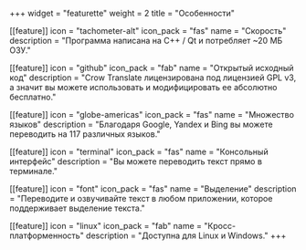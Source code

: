 +++
widget = "featurette"
weight = 2
title = "Особенности"

[[feature]]
  icon = "tachometer-alt"
  icon_pack = "fas"
  name = "Скорость"
  description = "Программа написана на C++ / Qt и потребляет ~20 МБ ОЗУ."

[[feature]]
  icon = "github"
  icon_pack = "fab"
  name = "Открытый исходный код"
  description = "Crow Translate лицензирована под лицензией GPL v3, а значит вы можете использовать и модифицировать ее абсолютно бесплатно."

[[feature]]
  icon = "globe-americas"
  icon_pack = "fas"
  name = "Множество языков"
  description = "Благодаря Google, Yandex и Bing вы можете переводить на 117 различных языков."

[[feature]]
  icon = "terminal"
  icon_pack = "fas"
  name = "Консольный интерфейс"
  description = "Вы можете переводить текст прямо в терминале."

[[feature]]
  icon = "font"
  icon_pack = "fas"
  name = "Выделение"
  description = "Переводите и озвучивайте текст в любом приложении, которое поддерживает выделение текста."

[[feature]]
  icon = "linux"
  icon_pack = "fab"
  name = "Кросс-платформенность"
  description = "Доступна для Linux и Windows."
+++
